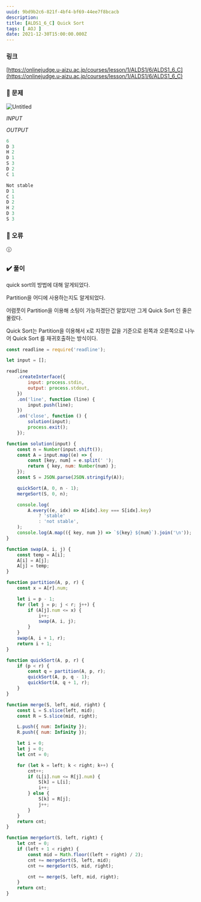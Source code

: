 ```yaml
---
uuid: 9bd9b2c6-821f-4bf4-bf69-44ee7f8bcacb
description: 
title: [ALDS1_6_C] Quick Sort
tags: [ AOJ ]
date: 2021-12-30T15:00:00.000Z
---
```








### 링크

[https://onlinejudge.u-aizu.ac.jp/courses/lesson/1/ALDS1/6/ALDS1_6_C](https://onlinejudge.u-aizu.ac.jp/courses/lesson/1/ALDS1/6/ALDS1_6_C)

### 📝 문제

![Untitled](https://vault-r2.dorage.io/9bd9b2c6-821f-4bf4-bf69-44ee7f8bcacb/untitled.png)

*INPUT*

*OUTPUT*

```jsx
6
D 3
H 2
D 1
S 3
D 2
C 1
```

```jsx
Not stable
D 1
C 1
D 2
H 2
D 3
S 3
```

### 🚨 오류

<aside>
🕧

</aside>

### ✔️ 풀이

quick sort의 방법에 대해 알게되었다.

Partition을 어디에 사용하는지도 알게되었다.

어렴풋이 Partition을 이용해 소팅이 가능하겠단건 알았지만 그게 Quick Sort 인 줄은 몰랐다.

Quick Sort는 Partition을 이용해서 x로 지정한 값을 기준으로 왼쪽과 오른쪽으로 나누어 Quick Sort 를 재귀호출하는 방식이다.

```jsx
const readline = require('readline');

let input = [];

readline
    .createInterface({
        input: process.stdin,
        output: process.stdout,
    })
    .on('line', function (line) {
        input.push(line);
    })
    .on('close', function () {
        solution(input);
        process.exit();
    });

function solution(input) {
    const n = Number(input.shift());
    const A = input.map((e) => {
        const [key, num] = e.split(' ');
        return { key, num: Number(num) };
    });
    const S = JSON.parse(JSON.stringify(A));

    quickSort(A, 0, n - 1);
    mergeSort(S, 0, n);

    console.log(
        A.every((e, idx) => A[idx].key === S[idx].key)
            ? 'stable'
            : 'not stable',
    );
    console.log(A.map(({ key, num }) => `${key} ${num}`).join('\n'));
}

function swap(A, i, j) {
    const temp = A[i];
    A[i] = A[j];
    A[j] = temp;
}

function partition(A, p, r) {
    const x = A[r].num;

    let i = p - 1;
    for (let j = p; j < r; j++) {
        if (A[j].num <= x) {
            i++;
            swap(A, i, j);
        }
    }
    swap(A, i + 1, r);
    return i + 1;
}

function quickSort(A, p, r) {
    if (p < r) {
        const q = partition(A, p, r);
        quickSort(A, p, q - 1);
        quickSort(A, q + 1, r);
    }
}

function merge(S, left, mid, right) {
    const L = S.slice(left, mid);
    const R = S.slice(mid, right);

    L.push({ num: Infinity });
    R.push({ num: Infinity });

    let i = 0;
    let j = 0;
    let cnt = 0;

    for (let k = left; k < right; k++) {
        cnt++;
        if (L[i].num <= R[j].num) {
            S[k] = L[i];
            i++;
        } else {
            S[k] = R[j];
            j++;
        }
    }
    return cnt;
}

function mergeSort(S, left, right) {
    let cnt = 0;
    if (left + 1 < right) {
        const mid = Math.floor((left + right) / 2);
        cnt += mergeSort(S, left, mid);
        cnt += mergeSort(S, mid, right);

        cnt += merge(S, left, mid, right);
    }
    return cnt;
}
```